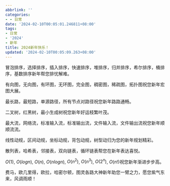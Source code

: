 ```yaml
---
abbrlink: ''
categories:
- - 日常
date: '2024-02-10T00:05:01.246811+08:00'
tags:
- 日常
- '2024'
- 新年
title: 2024新年快乐！
updated: '2024-02-10T00:05:09.263+08:00'
---
```

冒泡排序，选择排序，插入排序，快速排序，堆排序，归并排序，希尔排序，桶排序，基数排序新年帮您排忧解难。

有向图，无向图，有环图，无环图，完全图，稠密图，稀疏图，拓扑图祝您新年宏图大展。

最长路，最短路，单源路径，所有节点对路径祝您新年路路通畅。

二叉树，红黑树，最小生成树祝您新年好运枝繁叶茂。

最大流，网络流，标准输入流，标准输出流，文件输入流，文件输出流祝您新年顺顺流流。

线性动规，区间动规，坐标动规，背包动规，树型动归为您的新年规划精彩。

散列表，哈希表，邻接表，双向链表，循环链表帮您在新年表达喜悦。

$O(1)$, $O(log n)$, $O(n)$, $O(nlog n)$, $O(n^2)$, $O(n^3)$, $O(2^n)$, $O(n!)$祝您新年渐进步步高。

费马，欧几里得，欧拉，哈密尔顿，图灵各路大神新年助您一臂之力，愿您紫气东来，风调雨顺！
